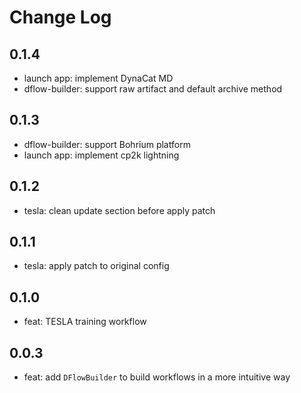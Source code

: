 # Change Log
## 0.1.4
* launch app: implement DynaCat MD
* dflow-builder: support raw artifact and default archive method

## 0.1.3
* dflow-builder: support Bohrium platform
* launch app: implement cp2k lightning

## 0.1.2
* tesla: clean update section before apply patch

## 0.1.1
* tesla: apply patch to original config

## 0.1.0
* feat: TESLA training workflow

## 0.0.3
* feat: add `DFlowBuilder` to build workflows in a more intuitive way